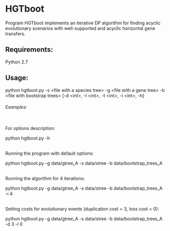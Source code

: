 # HGTboot
Program HGTboot implements an iterative DP algorithm for finding acyclic evolutionary scenarios with well-supported and acyclic horizontal gene transfers.
## Requirements:
Python 2.7

## Usage:
python hgtboot.py -s \<file with a species tree> -g \<file with a gene tree> -b \<file with bootstrap trees> [-d \<int>, -l \<int>, -t \<int>, -i \<int>, -h]
  
###### Examples:
<br/>
For options description:

python hgtboot.py -h 

<br/>
Running the program with default options:

python hgtboot.py -g data/gtree_A -s data/stree -b data/bootstrap_trees_A  

<br/>
Running the algorithm for 4 iterations:

python hgtboot.py -g data/gtree_A -s data/stree -b data/bootstrap_trees_A -i 4

<br/>
Setting costs for evolutionary events (duplication cost = 3, loss cost = 0):

python hgtboot.py -g data/gtree_A -s data/stree -b data/bootstrap_trees_A -d 3 -l 0

  
  
